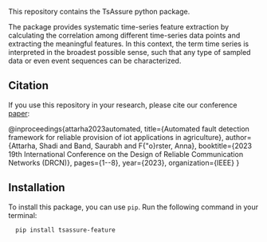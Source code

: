 This repository contains the TsAssure python package. 

The package provides systematic time-series feature extraction by calculating the correlation among different time-series data points and extracting the meaningful features. In this context, the term time series is interpreted in the broadest possible sense, such that any type of sampled data or even event sequences can be characterized.

## Citation

If you use this repository in your research, please cite our conference [paper](https://ieeexplore.ieee.org/abstract/document/10108238):

@inproceedings{attarha2023automated,
  title={Automated fault detection framework for reliable provision of iot applications in agriculture},
  author={Attarha, Shadi and Band, Saurabh and F{\"o}rster, Anna},
  booktitle={2023 19th International Conference on the Design of Reliable Communication Networks (DRCN)},
  pages={1--8},
  year={2023},
  organization={IEEE}
}


## Installation

To install this package, you can use `pip`. Run the following command in your terminal:
```sh
  pip install tsassure-feature



